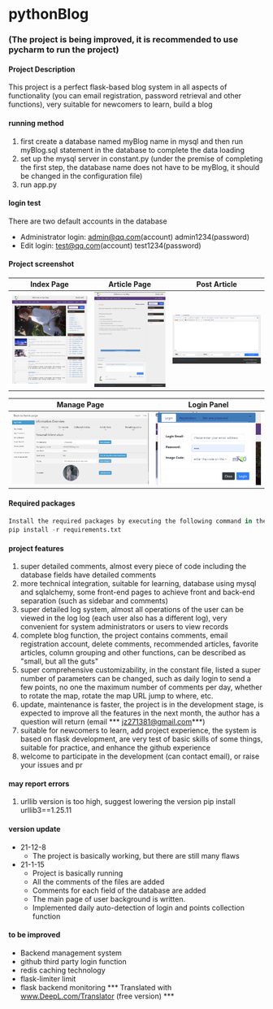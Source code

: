 # pythonBlog

### (The project is being improved, it is recommended to use pycharm to run the project)

#### Project Description

This project is a perfect flask-based blog system in all aspects of functionality (you can email registration, password retrieval and other functions), very suitable for newcomers to learn, build a blog



#### running method

1. first create a database named myBlog name in mysql and then run myBlog.sql statement in the database to complete the data loading
2. set up the mysql server in constant.py (under the premise of completing the first step, the database name does not have to be myBlog, it should be changed in the configuration file)
3. run app.py

#### login test

There are two default accounts in the database

- Administrator login: admin@qq.com(account) admin1234(password)
- Edit login: test@qq.com(account) test1234(password)

#### Project screenshot

| Index Page                       | Article Page                       | Post Article                       |
| -------------------------------- | ---------------------------------- | ---------------------------------- |
| <img src="./.img/indexPage.png"> | <img src="./.img/articlePage.png"> | <img src="./.img/postArticle.png"> |

| Manage Page                       | Login Panel                     |
| -------------------------------- | ----------------------------------|
| <img src="./.img/manage.png"> | <img src="./.img/loginPanel.png">|

#### Required packages

````python
Install the required packages by executing the following command in the directory
pip install -r requirements.txt
````

#### project features

1. super detailed comments, almost every piece of code including the database fields have detailed comments
2. more technical integration, suitable for learning, database using mysql and sqlalchemy, some front-end pages to achieve front and back-end separation (such as sidebar and comments)
3. super detailed log system, almost all operations of the user can be viewed in the log log (each user also has a different log), very convenient for system administrators or users to view records
4. complete blog function, the project contains comments, email registration account, delete comments, recommended articles, favorite articles, column grouping and other functions, can be described as "small, but all the guts"
5. super comprehensive customizability, in the constant file, listed a super number of parameters can be changed, such as daily login to send a few points, no one the maximum number of comments per day, whether to rotate the map, rotate the map URL jump to where, etc.
6. update, maintenance is faster, the project is in the development stage, is expected to improve all the features in the next month, the author has a question will return (email *** jz271381@gmail.com***)
7. suitable for newcomers to learn, add project experience, the system is based on flask development, are very test of basic skills of some things, suitable for practice, and enhance the github experience
8. welcome to participate in the development (can contact email), or raise your issues and pr

#### may report errors

1. urllib version is too high, suggest lowering the version pip install urllib3==1.25.11

#### version update

- 21-12-8 
    - The project is basically working, but there are still many flaws
- 21-1-15 
    - Project is basically running
    - All the comments of the files are added
    - Comments for each field of the database are added
    - The main page of user background is written.
    - Implemented daily auto-detection of login and points collection function

#### to be improved

- Backend management system
- github third party login function
- redis caching technology
- flask-limiter limit
- flask backend monitoring
*** Translated with www.DeepL.com/Translator (free version) ***

